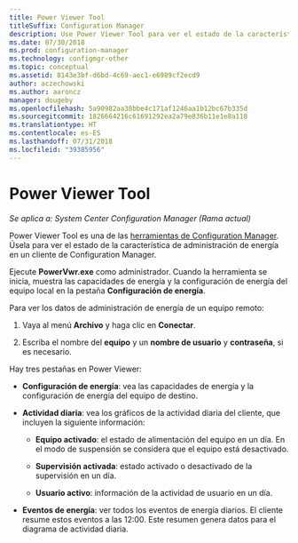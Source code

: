 ```yaml
---
title: Power Viewer Tool
titleSuffix: Configuration Manager
description: Use Power Viewer Tool para ver el estado de la característica de administración de energía en un cliente de Configuration Manager.
ms.date: 07/30/2018
ms.prod: configuration-manager
ms.technology: configmgr-other
ms.topic: conceptual
ms.assetid: 8143e3bf-d6bd-4c69-aec1-e6989cf2ecd9
author: aczechowski
ms.author: aaroncz
manager: dougeby
ms.openlocfilehash: 5a90982aa38bbe4c171af1246aa1b12bc67b335d
ms.sourcegitcommit: 1826664216c61691292ea2a79e836b11e1e8a118
ms.translationtype: HT
ms.contentlocale: es-ES
ms.lasthandoff: 07/31/2018
ms.locfileid: "39385956"
---
```

# <a name="power-viewer-tool"></a>Power Viewer Tool

*Se aplica a: System Center Configuration Manager (Rama actual)*

Power Viewer Tool es una de las [herramientas de Configuration Manager](/sccm/core/support/tools). Úsela para ver el estado de la característica de administración de energía en un cliente de Configuration Manager.

Ejecute **PowerVwr.exe** como administrador. Cuando la herramienta se inicia, muestra las capacidades de energía y la configuración de energía del equipo local en la pestaña **Configuración de energía**. 

Para ver los datos de administración de energía de un equipo remoto:  

1. Vaya al menú **Archivo** y haga clic en **Conectar**. 

2. Escriba el nombre del **equipo** y un **nombre de usuario** y **contraseña**, si es necesario. 

Hay tres pestañas en Power Viewer:  

- **Configuración de energía**: vea las capacidades de energía y la configuración de energía del equipo de destino.  

- **Actividad diaria**: vea los gráficos de la actividad diaria del cliente, que incluyen la siguiente información:  

    - **Equipo activado**: el estado de alimentación del equipo en un día. En el modo de suspensión se considera que el equipo está desactivado.  

    - **Supervisión activada**: estado activado o desactivado de la supervisión en un día.  

    - **Usuario activo**: información de la actividad de usuario en un día.  

- **Eventos de energía**: ver todos los eventos de energía diarios. El cliente resume estos eventos a las 12:00. Este resumen genera datos para el diagrama de actividad diaria.  
